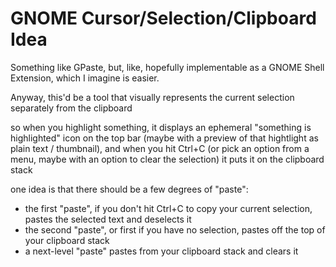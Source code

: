 # GNOME Cursor/Selection/Clipboard Idea

Something like GPaste, but, like, hopefully implementable as a GNOME Shell Extension, which I imagine is easier.

Anyway, this'd be a tool that visually represents the current selection separately from the clipboard

so when you highlight something, it displays an ephemeral "something is highlighted" icon on the top bar (maybe with a preview of that hightlight as plain text / thumbnail), and when you hit Ctrl+C (or pick an option from a menu, maybe with an option to clear the selection) it puts it on the clipboard stack

one idea is that there should be a few degrees of "paste":

- the first "paste", if you don't hit Ctrl+C to copy your current selection, pastes the selected text and deselects it
- the second "paste", or first if you have no selection, pastes off the top of your clipboard stack
- a next-level "paste" pastes from your clipboard stack and clears it
